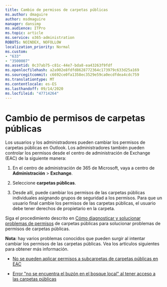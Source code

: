 ```yaml
---
title: Cambio de permisos de carpetas públicas
ms.author: dmaguire
author: msdmaguire
manager: dansimp
ms.audience: ITPro
ms.topic: article
ms.service: o365-administration
ROBOTS: NOINDEX, NOFOLLOW
localization_priority: Normal
ms.custom:
- "633"
- "3500007"
ms.assetid: 0c37ab75-c81c-44e7-bda8-ea43263f9fdf
ms.openlocfilehash: a2a902e8fdfd8628772364c173979c633d25a169
ms.sourcegitcommit: c6692ce0fa1358ec3529e59ca0ecdfdea4cdc759
ms.translationtype: MT
ms.contentlocale: es-ES
ms.lasthandoff: 09/14/2020
ms.locfileid: "47714264"
---
```

# <a name="changing-public-folder-permissions"></a>Cambio de permisos de carpetas públicas

Los usuarios y los administradores pueden cambiar los permisos de carpetas públicas en Outlook. Los administradores también pueden controlar los permisos desde el centro de administración de Exchange (EAC) de la siguiente manera:
  
1. En el centro de administración de 365 de Microsoft, vaya a centro de **Administración** \> **Exchange**.

2. Seleccione **carpetas públicas**.

3. Desde allí, puede cambiar los permisos de las carpetas públicas individuales asignando grupos de seguridad a los permisos. Para que un usuario final cambie los permisos de las carpetas públicas, el usuario debe tener derechos de propietario en la carpeta.

Siga el procedimiento descrito en [Cómo diagnosticar y solucionar problemas de permisos](https://docs.microsoft.com/exchange/troubleshoot/public-folders/public-folder-permission-issues) de carpetas públicas para solucionar problemas de permisos de carpetas públicas.

**Nota**: hay varios problemas conocidos que pueden surgir al intentar cambiar los permisos de las carpetas públicas. Vea los artículos siguientes para obtener más información.

- [No se pueden aplicar permisos a subcarpetas de carpetas públicas en EAC](https://docs.microsoft.com/exchange/troubleshoot/public-folders/can%E2%80%99t-apply-permissions-public-folder-subfolders)

- [Error "no se encuentra el buzón en el bosque local" al tener acceso a las carpetas públicas](https://docs.microsoft.com/exchange/troubleshoot/public-folders/mailbox-not-found-local-forest-public-folder)
